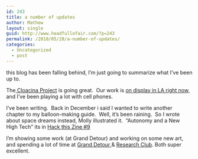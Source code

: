 ```yaml
---
id: 243
title: a number of updates
author: Mathew
layout: single
guid: http://www.headfullofair.com/?p=243
permalink: /2010/05/28/a-number-of-updates/
categories:
  - Uncategorized
  - post
---
```

this blog has been falling behind, I&#8217;m just going to summarize what I&#8217;ve been up to.

The[ Cloacina Project][1] is going great.  Our work is [on display in LA right now,][2] and I&#8217;ve been playing a lot with cell phones.

I&#8217;ve been writing.  Back in December i said I wanted to write another chapter to my balloon-making guide.  Well, it&#8217;s been raining.  So I wrote about space dreams instead, Molly illustrated it.  &#8220;Autonomy and a New High Tech&#8221; its in [Hack this Zine #9][3]

I&#8217;m showing some work (at Grand Detour) and working on some new art, and spending a lot of time at [Grand Detour ][4]& [Research Club][5]. Both super excellent.

 [1]: http://www.cloacina.org/blog
 [2]: http://super-prime.org/
 [3]: https://hackbloc.org/zine
 [4]: http://www.grand-detour.org/
 [5]: http://research-club.org/
